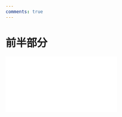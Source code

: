 ```yaml
---
comments: true
---
```


# 前半部分

<object data="化学工艺学前半部分整理.pdf" type="application/pdf" width="150%" height="800">
    <embed src="化学工艺学前半部分整理.pdf" type="application/pdf" />
</object>